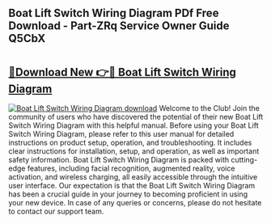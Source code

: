 ## Boat Lift Switch Wiring Diagram PDf Free Download - Part-ZRq Service Owner Guide Q5CbX

# <h2><a href="http://dfqaxt0.blite.top/?on=Boat+Lift+Switch+Wiring+Diagram">🔗Download New 👉🔴 Boat Lift Switch Wiring Diagram</a></h2>

[![Boat Lift Switch Wiring Diagram download](https://i.imgur.com/lujVjoI.png)](http://dfqaxt0.blite.top/?on=Boat+Lift+Switch+Wiring+Diagram)
Welcome to the Club! Join the community of users who have discovered the potential of their new Boat Lift Switch Wiring Diagram with this helpful manual. Before using your Boat Lift Switch Wiring Diagram, please refer to this user manual for detailed instructions on product setup, operation, and troubleshooting. It includes clear instructions for installation, setup, and operation, as well as important safety information. Boat Lift Switch Wiring Diagram is packed with cutting-edge features, including facial recognition, augmented reality, voice activation, and wireless charging, all easily accessible through the intuitive user interface. Our expectation is that the Boat Lift Switch Wiring Diagram has been a crucial guide in your journey to becoming proficient in using your new device. In case of any queries or concerns, please do not hesitate to contact our support team.
